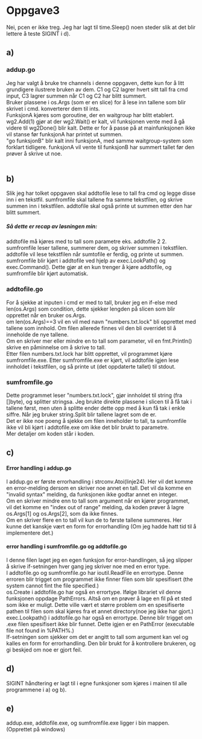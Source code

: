 <h1>Oppgave3</h1>
Nei, pcen er ikke treg. Jeg har lagt til time.Sleep() noen steder slik at det blir lettere å teste SIGINT i d). 
<h2>a)</h2>

<h3>addup.go</h3>
Jeg har valgt å bruke tre channels i denne oppgaven, dette kun for å litt grundigere ilustrere bruken av dem. 
C1 og C2 lagrer hvert sitt tall fra cmd input, C3 lagrer summen når C1 og C2 har blitt summert. <br>
Bruker plassene i os.Args (som er en slice) for å lese inn tallene som blir skrivet i cmd. konverterer dem til ints.<br>
FunksjonA kjøres som goroutine, der en waitgroup har blitt etablert. <br>
wg2.Add(1) gjør at der wg2.Wait() er kalt, vil funksjonen vente med å gå videre til wg2Done() blir kalt. Dette er for å passe på at mainfunksjonen ikke vil stanse før funksjonA har printet ut summen. <br>
"go funksjonB" blir kalt inni funksjonA, med samme waitgroup-system som forklart tidligere. funksjonA vil vente til funksjonB har summert tallet før den prøver å skrive ut noe. 
<br>

<br>
<h2>b)</h2>
Slik jeg har tolket oppgaven skal addtofile lese to tall fra cmd og legge disse inn i en tekstfil. sumfromfile skal tallene fra samme tekstfilen, og skrive summen inn i tekstfilen. addtofile skal også printe ut summen etter den har blitt summert.
<h5>Så dette er recap av løsningen min:</h5>
addtofile må kjøres med to tall som parametre eks. addtofile 2 2. sumfromfile leser tallene, summerer dem, og skriver summen i tekstfilen. addtofile vil lese tekstfilen når sumtofile er ferdig, og printe ut summen. sumfromfile blir kjørt i addtofile ved hjelp av exec.LookPath() og exec.Command(). Dette gjør at en kun trenger å kjøre addtofile, og sumfromfile blir kjørt automatisk. 
<h3>addtofile.go</h3>
For å sjekke at inputen i cmd er med to tall, bruker jeg en if-else med len(os.Args) som condition, dette sjekker lengden på slicen som blir opprettet når en bruker os.Args. <br>
om len(os.Args)==3 vil en vil med navn "numbers.txt.lock" bli opprettet med tallene som innhold. Om filen allerede finnes vil den bli overridet til å inneholde de nye tallene. <br>
Om en skriver mer eller mindre en to tall som parameter, vil en fmt.Println() skrive en påminnelse om å skrive to tall.<br>
Etter filen numbers.txt.lock har blitt opprettet, vil programmet kjøre sumfromfile.exe. Etter sumfromfile.exe er kjørt, vil addtofile igjen lese innholdet i tekstfilen, og så printe ut (det oppdaterte tallet) til stdout. <br>

<h3>sumfromfile.go</h3>
Dette programmet leser "numbers.txt.lock", gjør innholdet til string (fra []byte), og splitter stringsa. Jeg brukte direkte plassene i slicen til å få tak i tallene først, men uten å splitte ender dette opp med å kun få tak i enkle siffre. Når jeg bruker string.Split blir tallene lagret som de er. <br>
Det er ikke noe poeng å sjekke om filen inneholder to tall, ta sumfromfile ikke vil bli kjørt i addtofile.exe om ikke det blir brukt to parametre. <br>
Mer detaljer om koden står i koden. 
<h2>c) </h2>

<h4>Error handling i addup.go</h4>
I addup.go er første errorhandling i strconv.Atoi(linje24). Her vil det komme en error-melding dersom en skriver noe annet en tall. Det vil da komme en "invalid syntax" melding, da funksjonen ikke godtar annet en integer. <br>
Om en skriver mindre enn to tall som argument når en kjører programmet, vil det komme en "index out of range" melding, da koden prøver å lagre os.Args[1] og os.Args[2], som da ikke finnes. <br>
Om en skriver flere en to tall vil kun de to første tallene summeres. Her kunne det kanskje vært en form for errorhandling (Om jeg hadde hatt tid til å implementere det.)

<h4> error handling i sumfromfile.go og addtofile.go</h4>
I denne filen laget jeg en egen funksjon for error-handlingen, så jeg slipper å skrive if-setningen hver gang jeg skriver noe med en error type.<br>
I addtofile.go og sumfromfile.go har ioutil.ReadFile en errortype. Denne erroren blir trigget om programmet ikke finner filen som blir spesifisert (the system cannot fint the file specified.)<br>
os.Create i addtofile.go har også en errortype. Ifølge librariet vil denne funksjonen oppdage PathErrors. Altså om en prøver å lage en fil på et sted som ikke er muligt. Dette ville vært et større problem om en spesifiserte pathen til filen som skal kjøres fra et annet directory(noe jeg ikke har gjort.) <br>
exec.Lookpath() i addtofile.go har også en errortype. Denne blir trigget om .exe filen spesifisert ikke blir funnet. Dette igjen er en PathError (executable file not found in %PATH%.)<br>
If-setningen som sjekker om det er angitt to tall som argument kan vel og kalles en form for errorhandling. Den blir brukt for å kontrollere brukeren, og gi beskjed om noe er gjort feil. 



<h2>d)</h2>
SIGINT håndtering er lagt til i egne funksjoner som kjøres i mainen til alle programmene i a) og b).<br>

<h2>e)</h2>
addup.exe, addtofile.exe, og sumfromfile.exe ligger i bin mappen. (Opprettet på windows)








